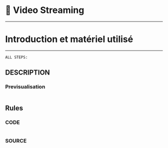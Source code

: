 #  :pushpin: Video Streaming

---
# Introduction et matériel utilisé
---
```{r setup, include=FALSE}
ALL STEPS:
```
DESCRIPTION
--------------------------------------------------
### Previsualisation

```{r}
```
Rules
--------------------------------------------------
### CODE
```{r}

```
### SOURCE
```{r}
```



